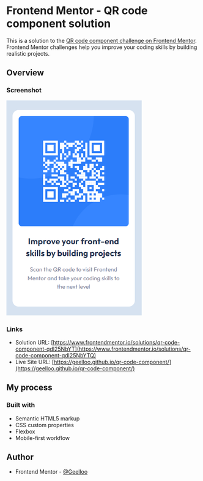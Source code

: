 # Frontend Mentor - QR code component solution

This is a solution to the [QR code component challenge on Frontend Mentor](https://www.frontendmentor.io/challenges/qr-code-component-iux_sIO_H). Frontend Mentor challenges help you improve your coding skills by building realistic projects.

## Overview

### Screenshot

![](./screenshot.png)

### Links

- Solution URL: [https://www.frontendmentor.io/solutions/qr-code-component-qdI25NbYT](https://www.frontendmentor.io/solutions/qr-code-component-qdI25NbYTQ)
- Live Site URL: [https://geelloo.github.io/qr-code-component/](https://geelloo.github.io/qr-code-component/)

## My process

### Built with

- Semantic HTML5 markup
- CSS custom properties
- Flexbox
- Mobile-first workflow

## Author

- Frontend Mentor - [@Geelloo](https://www.frontendmentor.io/profile/Geelloo)
